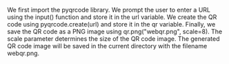 We first import the pyqrcode library.
We prompt the user to enter a URL using the input() function and store it in the url variable.
We create the QR code using pyqrcode.create(url) and store it in the qr variable.
Finally, we save the QR code as a PNG image using qr.png("webqr.png", scale=8). The scale parameter determines the size of the QR code image.
The generated QR code image will be saved in the current directory with the filename webqr.png.
